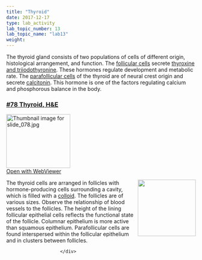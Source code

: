 ```yaml
---
title: "Thyroid"
date: 2017-12-17
type: lab_activity
lab_topic_number: 13
lab_topic_name: "lab13"
weight: 
---
```

<div class="entrybody">
						<p>The thyroid gland consists of two populations of cells of different origin, histological arrangement, and function. The <u>follicular cells</u> secrete <u>thyroxine and triiodothyronine</u>. These hormones regulate development and metabolic rate. The <u>parafollicular cells</u> of the thyroid are of neural crest origin and secrete <u>calcitonin</u>. This hormone is one of the factors regulating calcium and phosphorous balance in the body.</p>

<h3><u><b>#78 Thyroid, <span class="caps">H&amp;E</span></b></u></h3>

<div class="thumbnail"> <a href="http://virtualslides.cumc.columbia.edu/78.svs/view.apml?" target="_blank"><img alt="Thumbnail image for slide_078.jpg" src="http://histologylab.ccnmtl.columbia.edu/assets/images/slide_078-thumb-170x143-1578.jpg" width="170" height="143" class="mt-image-left"></a><br><a href="http://virtualslides.cumc.columbia.edu/78.svs/view.apml?" target="_blank">Open with WebViewer</a> </div>

<p><img src="http://histologylab.ccnmtl.columbia.edu/assets/images/78%20thyroid%20follicles.jpg" style="width:154px; height:150px; float:right;">The thyroid cells are arranged in follicles with hormone-producing cells surrounding a cavity, which is filled with a <u>colloid</u>. The follicles are of various sizes. Observe the relationship of blood vessels to the follicles. The height of the lining follicular epithelial cells reflects the functional state of the follicle. Columnar epithelium is more active than squamous epithelium. Parafollicular cells are found interspersed within the follicular epithelium and in clusters between follicles.</p>
						
						
						</div>